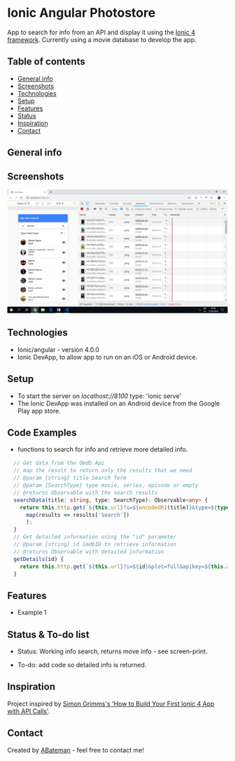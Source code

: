 # Ionic Angular Photostore

App to search for info from an API and display it using the [Ionic 4 framework](https://ionicframework.com/docs).
Currently using a movie database to develop the app.

## Table of contents

* [General info](#general-info)
* [Screenshots](#screenshots)
* [Technologies](#technologies)
* [Setup](#setup)
* [Features](#features)
* [Status](#status)
* [Inspiration](#inspiration)
* [Contact](#contact)

## General info

## Screenshots

![Home Page](./img/info-search.png)

## Technologies

* Ionic/angular - version 4.0.0
* Ionic DevApp, to allow app to run on an iOS or Android device.

## Setup

* To start the server on _localhost://8100_ type: 'ionic serve'
* The Ionic DevApp was installed on an Android device from the Google Play app store.

## Code Examples

* functions to search for info and retrieve more detailed info.

```typescript
  // Get data from the Omdb Api
  // map the result to return only the results that we need
  // @param {string} title Search Term
  // @param {SearchType} type movie, series, episode or empty
  // @returns Observable with the search results
  searchData(title: string, type: SearchType): Observable<any> {
    return this.http.get(`${this.url}?s=${encodeURI(title)}&type=${type}&apikey=${this.apiKey}`).pipe(
      map(results => results['Search'])
      );
  }
  // Get detailed information using the "id" parameter
  // @param {string} id imdbID to retrieve information
  // @returns Observable with detailed information
  getDetails(id) {
    return this.http.get(`${this.url}?i=${id}&plot=full&apikey=${this.apiKey}`);
  }
```

## Features

* Example 1

## Status & To-do list

* Status: Working info search, returns move info - see screen-print.

* To-do: add code so detailed info is returned.

## Inspiration

Project inspired by [Simon Grimms's 'How to Build Your First Ionic 4 App with API Calls'](https://medium.freecodecamp.org/how-to-build-your-first-ionic-4-app-with-api-calls-f6ea747dc17a).

## Contact

Created by [ABateman](https://www.andrewbateman.org) - feel free to contact me!